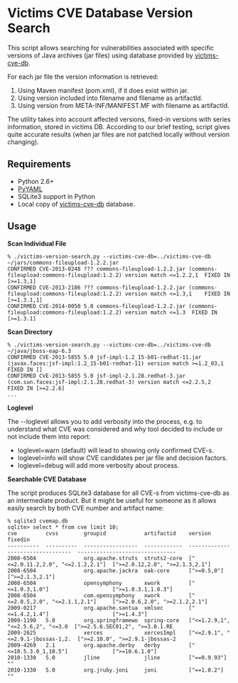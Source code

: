 # Victims CVE Database Version Search
This script allows searching for vulnerabilities associated with specific versions of Java archives (jar files) using database provided by [victims-cve-db](https://github.com/victims/victims-cve-db).

For each jar file the version information is retrieved:

1. Using Maven manifest (pom.xml), if it does exist within jar.
2. Using version included into filename and filename as artifactId.
3. Using version from META-INF/MANIFEST.MF with filename as artifactId.

The utility takes into account affected versions, fixed-in versions with series information, stored in victims DB. According to our brief testing, script gives quite accurate results (when jar files are not patched locally without version changing).

## Requirements
- Python 2.6+
- [PyYAML](http://pyyaml.org/)
- SQLite3 support in Python
- Local copy of [victims-cve-db](https://github.com/victims/victims-cve-db) database.

## Usage

**Scan Individual File**

```
% ./victims-version-search.py --victims-cve-db=../victims-cve-db ~/jars/commons-fileupload-1.2.2.jar
CONFIRMED CVE-2013-0248 ??? commons-fileupload-1.2.2.jar (commons-fileupload:commons-fileupload:1.2.2) version match <=1.2.2,1	FIXED IN [>=1.3,1]
CONFIRMED CVE-2013-2186 ??? commons-fileupload-1.2.2.jar (commons-fileupload:commons-fileupload:1.2.2) version match <=1.3,1	FIXED IN [>=1.3.1,1]
CONFIRMED CVE-2014-0050 5.0 commons-fileupload-1.2.2.jar (commons-fileupload:commons-fileupload:1.2.2) version match <=1.3	FIXED IN [>=1.3.1]
```

**Scan Directory**

```
% ./victims-version-search.py --victims-cve-db=../victims-cve-db ~/java/jboss-eap-6.3
CONFIRMED CVE-2013-5855 5.0 jsf-impl-1.2_15-b01-redhat-11.jar (javax.faces:jsf-impl:1.2_15-b01-redhat-11) version match >=1.2_03,1	FIXED IN []
CONFIRMED CVE-2013-5855 5.0 jsf-impl-2.1.28.redhat-3.jar (com.sun.faces:jsf-impl:2.1.28.redhat-3) version match <=2.2.5,2	FIXED IN [>=2.2.6]
...
```

**Loglevel**

The --loglevel allows you to add verbosity into the process, e.g. to understand what CVE was considered and why tool decided to include or not include them into report:

- loglevel=warn (default) will lead to showing only confirmed CVE-s.
- loglevel=info will show CVE candidates per jar file and decision factors.
- loglevel=debug will add more verbosity about process.

**Searchable CVE Database**

The script produces SQLite3 database for all CVE-s from victims-cve-db as an intermediate product. But it might be useful for someone as it allows easily search by both CVE number and artifact name:

```
% sqlite3 cvemap.db
sqlite> select * from cve limit 10;
cve         cvss        groupid            artifactid    version                            fixedin
----------  ----------  -----------------  ------------  ---------------------------------  -------------------------------
2008-6504               org.apache.struts  struts2-core  ["<=2.0.11.2,2.0", "<=2.1.2,2.1"]  [">=2.0.12,2.0", ">=2.1.3,2.1"]
2008-6504               org.apache.jackra  oak-core      [">=0.5,0"]                        [">=2.1.3,2.1"]
2008-6504               opensymphony       xwork         ["<=1.0.3,1.0"]                    [">=1.0.3.1,1.0.3"]
2008-6504               com.opensymphony   xwork         ["<=2.0.5,2.0", "<=2.1.1,2.1"]     [">=2.0.6,2.0", ">=2.1.2,2.1"]
2009-0217               org.apache.santua  xmlsec        ["<=1.4.2,1.4"]                    [">=1.4.3"]
2009-1190   5.0         org.springframewo  spring-core   ["<=1.2.9,1", "<=2.5.6,2", "<=3.0  [">=2.5.6.SEC01,2", ">=3.0.1.RE
2009-2625               xerces             xercesImpl    ["<=2.9.1", "<=2.9.1-jbossas-1,2.  [">=2.10.0", ">=2.9.1-jbossas-2
2009-4269   2.1         org.apache.derby   derby         ["<=10.5.3.0_1,10.5"]              [">=10.6.1.0"]
2010-1330   5.0         jline              jline         ["==0.9.93"]                       ""
2010-1330   5.0         org.jruby.joni     joni          ["==1.0.2"]                        ""
```
